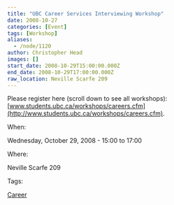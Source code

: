 ```yaml
---
title: "UBC Career Services Interviewing Workshop"
date: 2008-10-27
categories: [Event]
tags: [Workshop]
aliases:
  - /node/1120
author: Christopher Head
images: []
start_date: 2008-10-29T15:00:00.000Z
end_date: 2008-10-29T17:00:00.000Z
raw_location: Neville Scarfe 209
---
```


Please register here (scroll down to see all workshops): \
[www.students.ubc.ca/workshops/careers.cfm](http://www.students.ubc.ca/workshops/careers.cfm).

When: 

Wednesday, October 29, 2008 - 15:00 to 17:00

Where: 

Neville Scarfe 209

Tags: 

[Career](/career)
